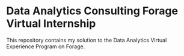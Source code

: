# Data Analytics Consulting Forage Virtual Internship
This repository contains my solution to the Data Analytics Virtual Experience Program on Forage.
